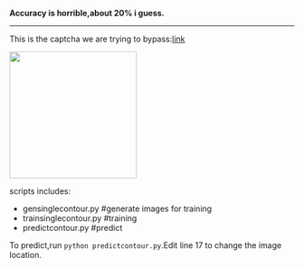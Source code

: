**Accuracy is horrible,about 20% i guess.**
***
This is the captcha we are trying to bypass:[link](https://authsu18.alipay.com/login/index.htm)

<div align='left'>
  <img src='https://user-images.githubusercontent.com/35487258/50561572-fe7d3100-0d46-11e9-9a7c-e780524e9626.png' height="225px">
</div>

scripts includes:
- gensinglecontour.py #generate images for training
- trainsinglecontour.py #training
- predictcontour.py #predict

To predict,run ```python predictcontour.py```.Edit line 17 to change the image location.

